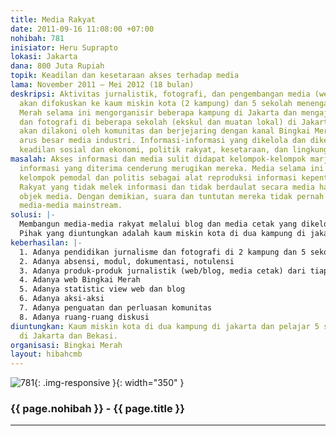 ```yaml
---
title: Media Rakyat
date: 2011-09-16 11:08:00 +07:00
nohibah: 781
inisiator: Heru Suprapto
lokasi: Jakarta
dana: 800 Juta Rupiah
topik: Keadilan dan kesetaraan akses terhadap media
lama: November 2011 – Mei 2012 (18 bulan)
deskripsi: Aktivitas jurnalistik, fotografi, dan pengembangan media (web, blog, cetak)
  akan difokuskan ke kaum miskin kota (2 kampung) dan 5 sekolah menengah. Bingkai
  Merah selama ini mengorganisir beberapa kampung di Jakarta dan mengajar jurnalistik
  dan fotografi di beberapa sekolah (ekskul dan muatan lokal) di Jakarta. Semua media
  akan dilakoni oleh komunitas dan berjejaring dengan kanal Bingkai Merah untuk mengimbangi
  arus besar media industri. Informasi-informasi yang dikelola dan dikeluarkan berperspektif
  keadilan sosial dan ekonomi, politik rakyat, kesetaraan, dan lingkungan.
masalah: Akses informasi dan media sulit didapat kelompok-kelompok marjinal. Akibatnya,
  informasi yang diterima cenderung merugikan mereka. Media selama ini dimiliki oleh
  kelompok pemodal dan politis sebagai alat reproduksi informasi kepentingan mereka.
  Rakyat yang tidak melek informasi dan tidak berdaulat secara media hanya menjadi
  objek media. Dengan demikian, suara dan tuntutan mereka tidak pernah terakomodir
  media-media mainstream.
solusi: |-
  Membangun media-media rakyat melalui blog dan media cetak yang dikelola oleh rakyat/target.
  Pihak yang diuntungkan adalah kaum miskin kota di dua kampung di jakarta dan pelajar 5 sekolah menengah di Jakarta dan Bekasi.
keberhasilan: |-
  1. Adanya pendidikan jurnalisme dan fotografi di 2 kampung dan 5 sekolah menengah
  2. Adanya absensi, modul, dokumentasi, notulensi
  3. Adanya produk-produk jurnalistik (web/blog, media cetak) dari tiap komunitas.
  4. Adanya web Bingkai Merah
  5. Adanya statistic view web dan blog
  6. Adanya aksi-aksi
  7. Adanya penguatan dan perluasan komunitas
  8. Adanya ruang-ruang diskusi
diuntungkan: Kaum miskin kota di dua kampung di jakarta dan pelajar 5 sekolah menengah
  di Jakarta dan Bekasi.
organisasi: Bingkai Merah
layout: hibahcmb
---
```


![781](/static/img/hibahcmb/781.png){: .img-responsive }{: width="350" }

### {{ page.nohibah }} - {{ page.title }}

---
